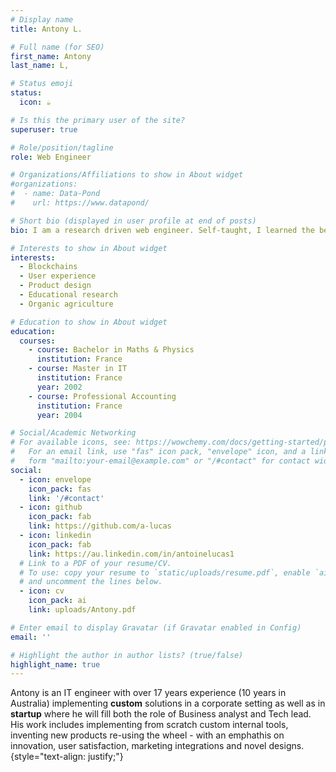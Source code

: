 ```yaml
---
# Display name
title: Antony L.

# Full name (for SEO)
first_name: Antony
last_name: L,

# Status emoji
status:
  icon: ☕️

# Is this the primary user of the site?
superuser: true

# Role/position/tagline
role: Web Engineer

# Organizations/Affiliations to show in About widget
#organizations:
#  - name: Data-Pond
#    url: https://www.datapond/

# Short bio (displayed in user profile at end of posts)
bio: I am a research driven web engineer. Self-taught, I learned the best techniques for implementing all aspects of a complete IT product - with over 25 years experience implementing **custom solutions**.

# Interests to show in About widget
interests:
  - Blockchains
  - User experience
  - Product design
  - Educational research
  - Organic agriculture

# Education to show in About widget
education:
  courses:
    - course: Bachelor in Maths & Physics
      institution: France
    - course: Master in IT
      institution: France
      year: 2002
    - course: Professional Accounting 
      institution: France
      year: 2004

# Social/Academic Networking
# For available icons, see: https://wowchemy.com/docs/getting-started/page-builder/#icons
#   For an email link, use "fas" icon pack, "envelope" icon, and a link in the
#   form "mailto:your-email@example.com" or "/#contact" for contact widget.
social:
  - icon: envelope
    icon_pack: fas
    link: '/#contact' 
  - icon: github
    icon_pack: fab
    link: https://github.com/a-lucas
  - icon: linkedin
    icon_pack: fab
    link: https://au.linkedin.com/in/antoinelucas1
  # Link to a PDF of your resume/CV.
  # To use: copy your resume to `static/uploads/resume.pdf`, enable `ai` icons in `params.yaml`,
  # and uncomment the lines below.
  - icon: cv
    icon_pack: ai
    link: uploads/Antony.pdf

# Enter email to display Gravatar (if Gravatar enabled in Config)
email: ''

# Highlight the author in author lists? (true/false)
highlight_name: true
---
```



Antony is an IT engineer with over 17 years experience (10 years in Australia) implementing **custom** solutions in a corporate setting as well as in **startup** where he will fill both the role of Business analyst and Tech lead. His work includes implementing from scratch custom internal tools, inventing new products re-using the wheel - with an emphathis on innovation, user satisfaction, marketing integrations and novel designs.
{style="text-align: justify;"}

